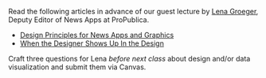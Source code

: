 Read the following articles in advance of our guest lecture by [Lena Groeger](https://lenagroeger.com/), Deputy Editor of News Apps at ProPublica.

* [Design Principles for News Apps and Graphics](https://source.opennews.org/articles/design-principles-news-apps-graphics/) 
* [When the Designer Shows Up In the Design](https://www.propublica.org/article/when-the-designer-shows-up-in-the-design)

Craft three questions for Lena *before next class* about design and/or data visualization and submit them via Canvas.

